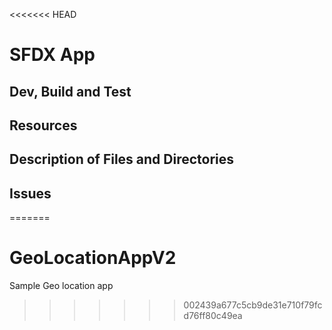 <<<<<<< HEAD
# SFDX  App

## Dev, Build and Test


## Resources


## Description of Files and Directories


## Issues


=======
# GeoLocationAppV2
Sample Geo location app
>>>>>>> 002439a677c5cb9de31e710f79fcd76ff80c49ea
